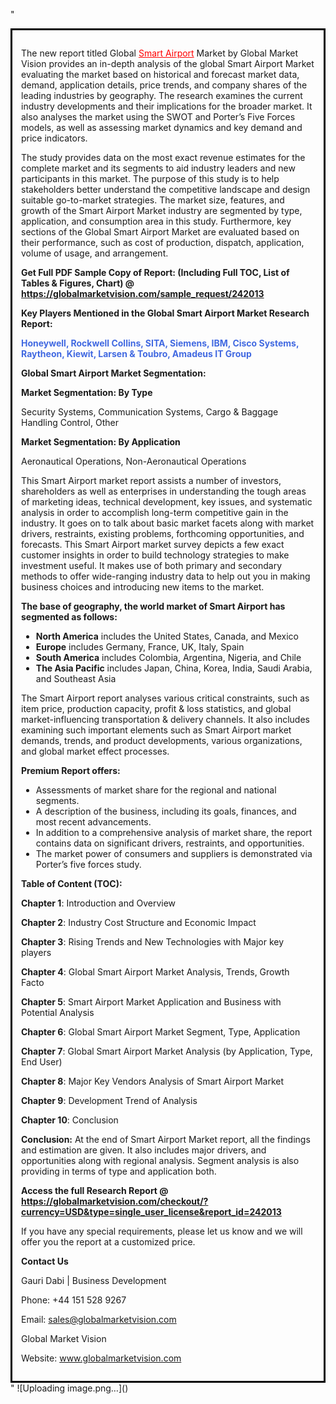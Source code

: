 "<div style='border: 3px solid black; padding: 1em;'>

The new report titled Global <a style='color: #ff0000;' href='https://globalmarketvision.com/reports/global-smart-airport-market/242013'>Smart Airport</a> Market by Global Market Vision provides an in-depth analysis of the global Smart Airport Market evaluating the market based on historical and forecast market data, demand, application details, price trends, and company shares of the leading industries by geography. The research examines the current industry developments and their implications for the broader market. It also analyses the market using the SWOT and Porter’s Five Forces models, as well as assessing market dynamics and key demand and price indicators.

The study provides data on the most exact revenue estimates for the complete market and its segments to aid industry leaders and new participants in this market. The purpose of this study is to help stakeholders better understand the competitive landscape and design suitable go-to-market strategies. The market size, features, and growth of the Smart Airport Market industry are segmented by type, application, and consumption area in this study. Furthermore, key sections of the Global Smart Airport Market are evaluated based on their performance, such as cost of production, dispatch, application, volume of usage, and arrangement.

<strong>Get Full PDF Sample Copy of Report: (Including Full TOC, List of Tables &amp; Figures, Chart) @ <a style='color: #ff0000;' href='https://globalmarketvision.com/sample_request/242013?utm_source=linkedinPulse&utm_medium=Dhiraj&utm_campaign=Dhiraj'><strong>https://globalmarketvision.com/sample_request/242013</strong></a></strong>

<strong>Key Players Mentioned in the Global Smart Airport Market Research Report:</strong>

<strong style='color: #4169e1;'>Honeywell, Rockwell Collins, SITA, Siemens, IBM, Cisco Systems, Raytheon, Kiewit, Larsen & Toubro, Amadeus IT Group</strong>

<strong>Global Smart Airport Market Segmentation:</strong>

<strong>Market Segmentation: By Type</strong>

Security Systems, Communication Systems, Cargo & Baggage Handling Control, Other

<strong>Market Segmentation: By Application</strong>

Aeronautical Operations, Non-Aeronautical Operations

This Smart Airport market report assists a number of investors, shareholders as well as enterprises in understanding the tough areas of marketing ideas, technical development, key issues, and systematic analysis in order to accomplish long-term competitive gain in the industry. It goes on to talk about basic market facets along with market drivers, restraints, existing problems, forthcoming opportunities, and forecasts. This Smart Airport market survey depicts a few exact customer insights in order to build technology strategies to make investment useful. It makes use of both primary and secondary methods to offer wide-ranging industry data to help out you in making business choices and introducing new items to the market.

<strong>The base of geography, the world market of Smart Airport has segmented as follows:</strong>
<ul>
  <li><strong>North America</strong> includes the United States, Canada, and Mexico</li>
  <li><strong>Europe</strong> includes Germany, France, UK, Italy, Spain</li>
  <li><strong>South America</strong> includes Colombia, Argentina, Nigeria, and Chile</li>
  <li><strong>The Asia Pacific</strong> includes Japan, China, Korea, India, Saudi Arabia, and Southeast Asia</li>
</ul>
The Smart Airport report analyses various critical constraints, such as item price, production capacity, profit &amp; loss statistics, and global market-influencing transportation &amp; delivery channels. It also includes examining such important elements such as Smart Airport market demands, trends, and product developments, various organizations, and global market effect processes.

<strong>Premium Report offers:</strong>
<ul>
  <li>Assessments of market share for the regional and national segments.</li>
  <li>A description of the business, including its goals, finances, and most recent advancements.</li>
  <li>In addition to a comprehensive analysis of market share, the report contains data on significant drivers, restraints, and opportunities.</li>
  <li>The market power of consumers and suppliers is demonstrated via Porter’s five forces study.</li>
</ul>
<strong>Table of Content (TOC):</strong>

<strong>Chapter 1</strong>: Introduction and Overview

<strong>Chapter 2</strong>: Industry Cost Structure and Economic Impact

<strong>Chapter 3</strong>: Rising Trends and New Technologies with Major key players

<strong>Chapter 4</strong>: Global Smart Airport Market Analysis, Trends, Growth Facto

<strong>Chapter 5</strong>: Smart Airport Market Application and Business with Potential Analysis

<strong>Chapter 6</strong>: Global Smart Airport Market Segment, Type, Application

<strong>Chapter 7</strong>: Global Smart Airport Market Analysis (by Application, Type, End User)

<strong>Chapter 8</strong>: Major Key Vendors Analysis of Smart Airport Market

<strong>Chapter 9</strong>: Development Trend of Analysis

<strong>Chapter 10</strong>: Conclusion

<strong>Conclusion:</strong> At the end of Smart Airport Market report, all the findings and estimation are given. It also includes major drivers, and opportunities along with regional analysis. Segment analysis is also providing in terms of type and application both.

<strong>Access the full Research Report </strong><strong>@</strong><strong> <strong><a style='color: #ff0000;' href='https://globalmarketvision.com/checkout/?currency=USD&type=single_user_license&report_id=242013?utm_source=linkedinPulse&utm_medium=Dhiraj&utm_campaign=Dhiraj'>https://globalmarketvision.com/checkout/?currency=USD&type=single_user_license&report_id=242013</a></strong>
</strong>

If you have any special requirements, please let us know and we will offer you the report at a customized price.

<strong>Contact Us</strong>

Gauri Dabi | Business Development

Phone: +44 151 528 9267

Email: <a href='mailto:sales@globalmarketvision.com'>sales@globalmarketvision.com</a>

Global Market Vision

Website: <a href='http://www.globalmarketvision.com/'>www.globalmarketvision.com</a>

</div>"
![Uploading image.png…]()

